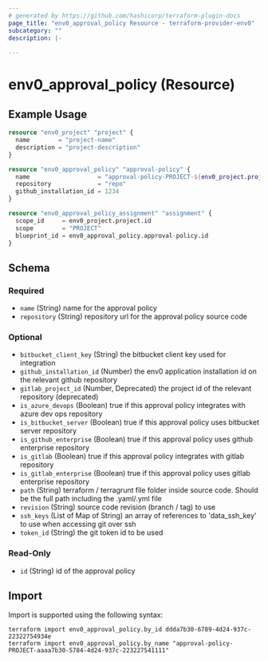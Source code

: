```yaml
---
# generated by https://github.com/hashicorp/terraform-plugin-docs
page_title: "env0_approval_policy Resource - terraform-provider-env0"
subcategory: ""
description: |-
  
---
```


# env0_approval_policy (Resource)



## Example Usage

```terraform
resource "env0_project" "project" {
  name        = "project-name"
  description = "project-description"
}

resource "env0_approval_policy" "approval-policy" {
  name                   = "approval-policy-PROJECT-${env0_project.project.id}"
  repository             = "repo"
  github_installation_id = 1234
}

resource "env0_approval_policy_assignment" "assignment" {
  scope_id     = env0_project.project.id
  scope        = "PROJECT"
  blueprint_id = env0_approval_policy.approval-policy.id
}
```

<!-- schema generated by tfplugindocs -->
## Schema

### Required

- `name` (String) name for the approval policy
- `repository` (String) repository url for the approval policy source code

### Optional

- `bitbucket_client_key` (String) the bitbucket client key used for integration
- `github_installation_id` (Number) the env0 application installation id on the relevant github repository
- `gitlab_project_id` (Number, Deprecated) the project id of the relevant repository (deprecated)
- `is_azure_devops` (Boolean) true if this approval policy integrates with azure dev ops repository
- `is_bitbucket_server` (Boolean) true if this approval policy uses bitbucket server repository
- `is_github_enterprise` (Boolean) true if this approval policy uses github enterprise repository
- `is_gitlab` (Boolean) true if this approval policy integrates with gitlab repository
- `is_gitlab_enterprise` (Boolean) true if this approval policy uses gitlab enterprise repository
- `path` (String) terraform / terragrunt file folder inside source code. Should be the full path including the .yaml/.yml file
- `revision` (String) source code revision (branch / tag) to use
- `ssh_keys` (List of Map of String) an array of references to 'data_ssh_key' to use when accessing git over ssh
- `token_id` (String) the git token id to be used

### Read-Only

- `id` (String) id of the approval policy

## Import

Import is supported using the following syntax:

```shell
terraform import env0_approval_policy.by_id ddda7b30-6789-4d24-937c-22322754934e
terraform import env0_approval_policy.by_name "approval-policy-PROJECT-aaaa7b30-5784-4d24-937c-223227541111"
```
